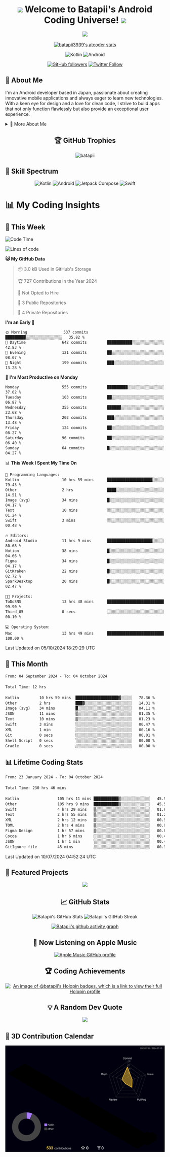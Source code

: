 <h1 align="center">
  <img src="https://media.giphy.com/media/hvRJCLFzcasrR4ia7z/giphy.gif" width="28">
  Welcome to Batapii's Android Coding Universe!
  <img src="https://media.giphy.com/media/hvRJCLFzcasrR4ia7z/giphy.gif" width="28">
</h1>

<p align="center">
  <img src="https://readme-typing-svg.herokuapp.com/?lines=Android+Developer+in+Japan;Always%20learning%20new%20things&font=Fira%20Code&center=true&width=440&height=45&color=f75c7e&vCenter=true&size=22">
</p>

<div align="center">

[![batapii3939's atcoder stats](https://atcoder-readme-stats.vercel.app/stats/batapii3939?theme=dark&show_history=5&width=450)](https://github.com/iwbc-mzk/atcoder-readme-stats)

![Kotlin](https://img.shields.io/badge/Kotlin-★☆☆☆☆☆☆☆☆☆-brightgreen)
![Android](https://img.shields.io/badge/Android-★☆☆☆☆☆☆☆☆☆-brightgreen)

  
[![GitHub followers](https://img.shields.io/github/followers/batapii?style=social)](https://github.com/batapii)
[![Twitter Follow](https://img.shields.io/twitter/follow/batapii?style=social)](https://twitter.com/batapii3939)

</div>

## 🚀 About Me
I'm an Android developer based in Japan, passionate about creating innovative mobile applications and always eager to learn new technologies. With a keen eye for design and a love for clean code, I strive to build apps that not only function flawlessly but also provide an exceptional user experience.

<details>
<summary>🌟 More About Me</summary>

- 🔭 I'm currently working on revolutionizing mobile productivity apps
- 🌱 I'm currently learning Kotlin Multiplatform and Jetpack Compose
- 👯 I'm looking to collaborate on open-source Android projects

</details>

<h2 align="center">🏆 GitHub Trophies</h2>
<p align="center">
  <img src="https://github-profile-trophy.vercel.app/?username=batapii&theme=nord&column=7&no-frame=true&no-bg=true&rank=SECRET,SSS,SS,S,AAA,AA,A,B,C,?" alt="batapii" />
</p>

## 🌈 Skill Spectrum

<div align="center">

![Kotlin](https://img.shields.io/badge/Kotlin-0095D5?style=for-the-badge&logo=kotlin&logoColor=white)
![Android](https://img.shields.io/badge/Android-3DDC84?style=for-the-badge&logo=android&logoColor=white)
![Jetpack Compose](https://img.shields.io/badge/Jetpack%20Compose-4285F4?style=for-the-badge&logo=jetpackcompose&logoColor=white)
![Swift](https://img.shields.io/badge/Swift-FA7343?style=for-the-badge&logo=swift&logoColor=white)

</div>


# 📊 My Coding Insights

## 📅 This Week
<!--START_SECTION:waka-week-->
![Code Time](http://img.shields.io/badge/Code%20Time-230%20hrs%2046%20mins-blue)

![Lines of code](https://img.shields.io/badge/From%20Hello%20World%20I%27ve%20Written-96.8%20thousand%20lines%20of%20code-blue)

**🐱 My GitHub Data** 

> 📦 3.0 kB Used in GitHub's Storage 
 > 
> 🏆 727 Contributions in the Year 2024
 > 
> 🚫 Not Opted to Hire
 > 
> 📜 3 Public Repositories 
 > 
> 🔑 4 Private Repositories 
 > 
**I'm an Early 🐤** 

```text
🌞 Morning                537 commits         █████████░░░░░░░░░░░░░░░░   35.82 % 
🌆 Daytime                642 commits         ███████████░░░░░░░░░░░░░░   42.83 % 
🌃 Evening                121 commits         ██░░░░░░░░░░░░░░░░░░░░░░░   08.07 % 
🌙 Night                  199 commits         ███░░░░░░░░░░░░░░░░░░░░░░   13.28 % 
```
📅 **I'm Most Productive on Monday** 

```text
Monday                   555 commits         █████████░░░░░░░░░░░░░░░░   37.02 % 
Tuesday                  103 commits         ██░░░░░░░░░░░░░░░░░░░░░░░   06.87 % 
Wednesday                355 commits         ██████░░░░░░░░░░░░░░░░░░░   23.68 % 
Thursday                 202 commits         ███░░░░░░░░░░░░░░░░░░░░░░   13.48 % 
Friday                   124 commits         ██░░░░░░░░░░░░░░░░░░░░░░░   08.27 % 
Saturday                 96 commits          ██░░░░░░░░░░░░░░░░░░░░░░░   06.40 % 
Sunday                   64 commits          █░░░░░░░░░░░░░░░░░░░░░░░░   04.27 % 
```


📊 **This Week I Spent My Time On** 

```text
💬 Programming Languages: 
Kotlin                   10 hrs 59 mins      ████████████████████░░░░░   79.43 % 
Other                    2 hrs               ████░░░░░░░░░░░░░░░░░░░░░   14.51 % 
Image (svg)              34 mins             █░░░░░░░░░░░░░░░░░░░░░░░░   04.17 % 
Text                     10 mins             ░░░░░░░░░░░░░░░░░░░░░░░░░   01.24 % 
Swift                    3 mins              ░░░░░░░░░░░░░░░░░░░░░░░░░   00.48 % 

🔥 Editors: 
Android Studio           11 hrs 9 mins       ████████████████████░░░░░   80.68 % 
Notion                   38 mins             █░░░░░░░░░░░░░░░░░░░░░░░░   04.66 % 
Figma                    34 mins             █░░░░░░░░░░░░░░░░░░░░░░░░   04.17 % 
GitKraken                22 mins             █░░░░░░░░░░░░░░░░░░░░░░░░   02.72 % 
SparkDesktop             20 mins             █░░░░░░░░░░░░░░░░░░░░░░░░   02.47 % 

🐱‍💻 Projects: 
ToDoSNS                  13 hrs 48 mins      █████████████████████████   99.90 % 
Third_05                 0 secs              ░░░░░░░░░░░░░░░░░░░░░░░░░   00.10 % 

💻 Operating System: 
Mac                      13 hrs 49 mins      █████████████████████████   100.00 % 
```


 Last Updated on 05/10/2024 18:29:29 UTC
<!--END_SECTION:waka-week-->

## 📅 This Month
<!--START_SECTION:wakamonth-->

```txt
From: 04 September 2024 - To: 04 October 2024

Total Time: 12 hrs

Kotlin         10 hrs 59 mins  ███████████████████▓░░░░░   78.36 %
Other          2 hrs           ███▓░░░░░░░░░░░░░░░░░░░░░   14.31 %
Image (svg)    34 mins         █░░░░░░░░░░░░░░░░░░░░░░░░   04.11 %
JSON           11 mins         ▒░░░░░░░░░░░░░░░░░░░░░░░░   01.35 %
Text           10 mins         ▒░░░░░░░░░░░░░░░░░░░░░░░░   01.23 %
Swift          3 mins          ░░░░░░░░░░░░░░░░░░░░░░░░░   00.47 %
XML            1 min           ░░░░░░░░░░░░░░░░░░░░░░░░░   00.16 %
Git            0 secs          ░░░░░░░░░░░░░░░░░░░░░░░░░   00.01 %
Shell Script   0 secs          ░░░░░░░░░░░░░░░░░░░░░░░░░   00.00 %
Gradle         0 secs          ░░░░░░░░░░░░░░░░░░░░░░░░░   00.00 %
```

<!--END_SECTION:wakamonth-->

## 📊 Lifetime Coding Stats

<!--START_SECTION:wakaalltime-->

```txt
From: 23 January 2024 - To: 04 October 2024

Total Time: 230 hrs 46 mins

Kotlin                 105 hrs 11 mins ███████████▒░░░░░░░░░░░░░   45.58 %
Other                  105 hrs 9 mins  ███████████▒░░░░░░░░░░░░░   45.57 %
Swift                  4 hrs 29 mins   ▒░░░░░░░░░░░░░░░░░░░░░░░░   01.94 %
Text                   2 hrs 55 mins   ▒░░░░░░░░░░░░░░░░░░░░░░░░   01.27 %
XML                    2 hrs 12 mins   ▒░░░░░░░░░░░░░░░░░░░░░░░░   00.95 %
TOML                   2 hrs 4 mins    ▒░░░░░░░░░░░░░░░░░░░░░░░░   00.90 %
Figma Design           1 hr 57 mins    ▒░░░░░░░░░░░░░░░░░░░░░░░░   00.85 %
Cocoa                  1 hr 6 mins     ░░░░░░░░░░░░░░░░░░░░░░░░░   00.48 %
JSON                   1 hr 1 min      ░░░░░░░░░░░░░░░░░░░░░░░░░   00.44 %
GitIgnore file         45 mins         ░░░░░░░░░░░░░░░░░░░░░░░░░   00.33 %
```

<!--END_SECTION:wakaalltime-->

Last Updated on 10/07/2024 04:52:24 UTC

## 🌟 Featured Projects

<div align="center">
  <a href="https://github.com/batapii/ToDoSNS">
    <img src="https://github-readme-stats.vercel.app/api/pin/?username=batapii&repo=ToDoSNS&theme=radical" />
  </a>

## 📈 GitHub Stats

<div align="center">
  <img src="https://github-readme-stats.vercel.app/api?username=batapii&show_icons=true&theme=radical" alt="Batapii's GitHub Stats" />
  <img src="https://github-readme-streak-stats.herokuapp.com/?user=batapii&theme=radical" alt="Batapii's GitHub Streak" />
  
[![Batapii's github activity graph](https://github-readme-activity-graph.vercel.app/graph?username=batapii&theme=react-dark)](https://github.com/ashutosh00710/github-readme-activity-graph)
</div>

## 🎵 Now Listening on Apple Music

<div align="center">
  
[![Apple Music GitHub profile](https://music-profile.rayriffy.com/theme/dark.svg?uid=001005.6598667d2ffd4a10a4f429edd0ba24c4.1156)](https://github.com/rayriffy/apple-music-github-profile)

</div>


## 🏆 Coding Achievements

<div align="center">

[![An image of @batapii's Holopin badges, which is a link to view their full Holopin profile](https://holopin.me/batapii)](https://holopin.io/@batapii)

</div>

## 💡 A Random Dev Quote

<div align="center">

![](https://quotes-github-readme.vercel.app/api?type=horizontal&theme=radical)

</div>

</div>

## 🚀 3D Contribution Calendar

<div align="center">
  
![](./profile-3d-contrib/profile-night-rainbow.svg)

</div>
